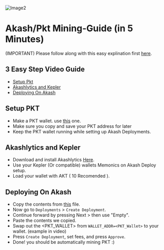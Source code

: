 ![Image2](https://user-images.githubusercontent.com/79159130/131248966-36ae0d51-6def-4693-8165-3d680b37cb30.png)



# Akash/Pkt Mining-Guide (in 5 Minutes)
(IMPORTANT) Please follow along with this easy explination 
first [here](https://www.youtube.com/watch?v=G-kFDTLMT0Y).
## 3 Easy Step Video Guide
 
 - [Setup Pkt](#Setup-Pkt)
 - [Akashlytics and Kepler](#Akashlytics-and-Kepler )
 - [Deploying On Akash](#Deploying-On-Akash)
## Setup PKT
 - Make a PKT wallet. use [this](https://pkt.cash/wallet/#setup) one.
 - Make sure you copy and save your PKT address for later
 - Keep the PKT wallet running while setting up Akash Deployments.
 
## Akashlytics and Kepler

 - Download and install Akashlytics [Here](https://www.akashlytics.com/deploy).
 - Use your Kepler (Or compatible) wallets Memonics on Akash Deploy setup.
 - Load your wallet with AKT ( 10 Recomended ).

## Deploying On Akash

 - Copy the contents from [this](https://github.com/ovrclk/pkt-miner/blob/main/deploy.yaml) file.
 - Now go to `Deployments` > `Create Deployment`.
 - Continue forward by pressing Next > then use "Empty".
 - Paste the contents we copied.
 - Swap out the <PKT_WALLET> from `WALLET_ADDR=<PKT_Wallet>` to your wallet. (example in video)
 - Press `Create Deployment`, set fees, and press `Approve`.
 - Done! you should be automatically mining PKT :)
 

